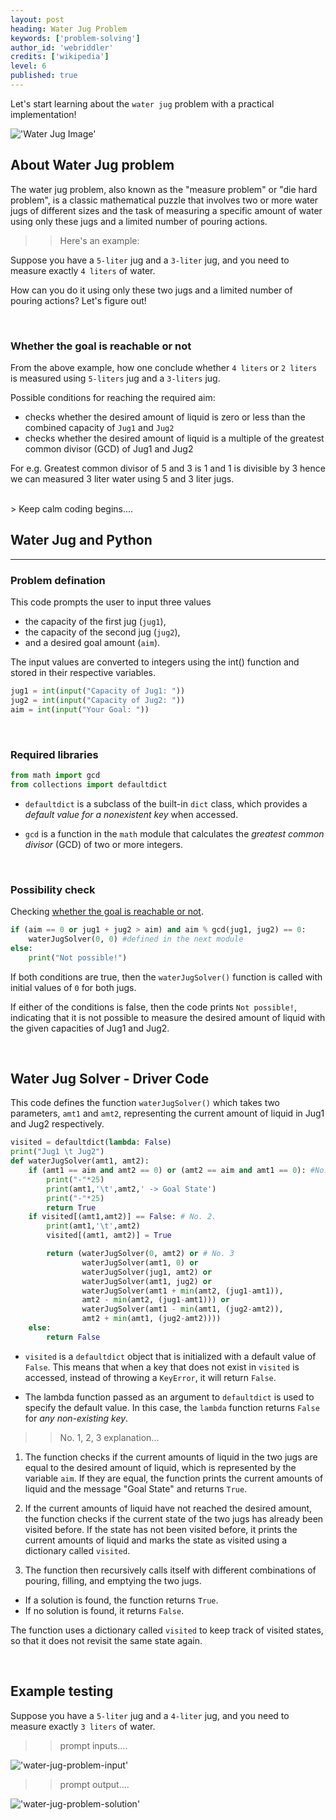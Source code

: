 ```yaml
---
layout: post
heading: Water Jug Problem
keywords: ['problem-solving']
author_id: 'webriddler'
credits: ['wikipedia']
level: 6
published: true
---
```


Let's start learning about the `water jug` problem with a practical implementation!

!['Water Jug Image'](../../../image/water-jug-banner.webp)


## About Water Jug problem

The water jug problem, also known as the "measure problem" or "die hard problem", is a classic mathematical puzzle that involves two or more water jugs of different sizes and the task of measuring a specific amount of water using only these jugs and a limited number of pouring actions. 

>>Here's an example: 

Suppose you have a `5-liter` jug and a `3-liter` jug, and you need to measure exactly `4 liters` of water. 

How can you do it using only these two jugs and a limited number of pouring actions? Let's figure out!

<br/>

<ins class="adsbygoogle"
     style="display:block"
     data-ad-format="fluid"
     data-ad-layout-key="-fb+5w+4e-db+86"
     data-ad-client="ca-pub-4655390962543707"
     data-ad-slot="5226911603"></ins>

### Whether the goal is reachable or not 

From the above example, how one conclude whether `4 liters` or `2 liters` is measured using `5-liters` jug and a `3-liters` jug.

Possible conditions for reaching the required aim:

- checks whether the desired amount of liquid is zero or less than the combined capacity of `Jug1` and `Jug2`
- checks whether the desired amount of liquid is a multiple of the greatest common divisor (GCD) of Jug1 and Jug2 

For e.g. Greatest common divisor of 5 and 3 is 1 and 1 is divisible by 3 hence we can measured 3 liter water using 5 and 3 liter jugs.

<br/>
> Keep calm coding begins....

## Water Jug and Python
<hr>

### Problem defination 

This code prompts the user to input three values 

- the capacity of the first jug (`jug1`),
- the capacity of the second jug (`jug2`), 
- and a desired goal amount (`aim`). 

The input values are converted to integers using the int() function and stored in their respective variables.

```python
jug1 = int(input("Capacity of Jug1: "))
jug2 = int(input("Capacity of Jug2: "))
aim = int(input("Your Goal: "))
```
<br/>

### Required libraries
```python
from math import gcd
from collections import defaultdict
```
- `defaultdict` is a subclass of the built-in `dict` class, which provides a _default value for a nonexistent key_ when accessed.

- `gcd` is a function in the `math` module that calculates the _greatest common divisor_ (GCD) of two or more integers.

<br />

### Possibility check 

Checking [whether the goal is reachable or not](#whether-the-goal-is-reachable-or-not). 

```python
if (aim == 0 or jug1 + jug2 > aim) and aim % gcd(jug1, jug2) == 0:
    waterJugSolver(0, 0) #defined in the next module
else:
    print("Not possible!")
```

If both conditions are true, then the `waterJugSolver()` function is called with initial values of `0` for both jugs.

If either of the conditions is false, then the code prints `Not possible!`, indicating that it is not possible to measure the desired amount of liquid with the given capacities of Jug1 and Jug2.

<br/>

<ins class="adsbygoogle"
     style="display:block"
     data-ad-format="fluid"
     data-ad-layout-key="-fb+5w+4e-db+86"
     data-ad-client="ca-pub-4655390962543707"
     data-ad-slot="5226911603"></ins>
     
## Water Jug Solver - Driver Code

This code defines the function `waterJugSolver()` which takes two parameters, `amt1` and `amt2`, representing the current amount of liquid in Jug1 and Jug2 respectively.

```python
visited = defaultdict(lambda: False)
print("Jug1 \t Jug2")
def waterJugSolver(amt1, amt2): 
    if (amt1 == aim and amt2 == 0) or (amt2 == aim and amt1 == 0): #No. 1.
        print("-"*25)
        print(amt1,'\t',amt2,' -> Goal State')
        print("-"*25)
        return True
    if visited[(amt1,amt2)] == False: # No. 2.
        print(amt1,'\t',amt2)
        visited[(amt1, amt2)] = True

        return (waterJugSolver(0, amt2) or # No. 3
                waterJugSolver(amt1, 0) or
                waterJugSolver(jug1, amt2) or
                waterJugSolver(amt1, jug2) or
                waterJugSolver(amt1 + min(amt2, (jug1-amt1)),
                amt2 - min(amt2, (jug1-amt1))) or
                waterJugSolver(amt1 - min(amt1, (jug2-amt2)),
                amt2 + min(amt1, (jug2-amt2))))    
    else:
        return False
```

- `visited` is a `defaultdict` object that is initialized with a default value of `False`. This means that when a key that does not exist in `visited` is accessed, instead of throwing a `KeyError`, it will return `False`.

- The lambda function passed as an argument to `defaultdict` is used to specify the default value. In this case, the `lambda` function returns `False` for _any non-existing key_.

>>No. 1, 2, 3 explanation...

1. The function checks if the current amounts of liquid in the two jugs are equal to the desired amount of liquid, which is represented by the variable `aim`. If they are equal, the function prints the current amounts of liquid and the message "Goal State" and returns `True`.

2. If the current amounts of liquid have not reached the desired amount, the function checks if the current state of the two jugs has already been visited before. If the state has not been visited before, it prints the current amounts of liquid and marks the state as visited using a dictionary called `visited`.

3. The function then recursively calls itself with different combinations of pouring, filling, and emptying the two jugs.
- If a solution is found, the function returns `True`. 
- If no solution is found, it returns `False`. 

The function uses a dictionary called `visited` to keep track of visited states, so that it does not revisit the same state again.

<br/>

## Example testing

Suppose you have a `5-liter` jug and a `4-liter` jug, and you need to measure exactly `3 liters` of water. 

>>prompt inputs....

!['water-jug-problem-input'](../../../image/water-jug-problem-input.png)

>>prompt output....

!['water-jug-problem-solution'](../../../image/water-jug-problem-solution.png)
